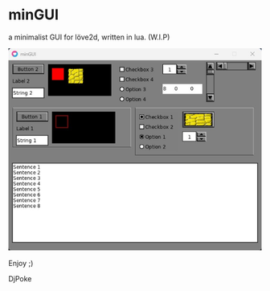 # minGUI
a minimalist GUI for löve2d, written in lua. (W.I.P)

![screenshot](screenshot.jpg)

Enjoy ;)

DjPoke

